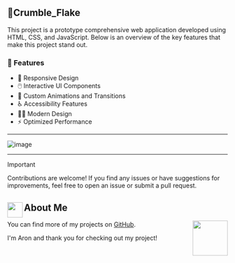 ## 🍪Crumble_Flake
This project is a prototype comprehensive web application developed using HTML, CSS, and JavaScript. Below is an overview of the key features that make this project stand out.

### 🚀 Features

- 📱 Responsive Design
- 🖱️ Interactive UI Components
- 🎨 Custom Animations and Transitions
- ♿ Accessibility Features
- 🧑‍🎨 Modern Design
- ⚡ Optimized Performance

<hr>

![image](https://github.com/AronSoto/Main_Crumble_Flake/assets/115325057/0016a87c-1be6-428e-9a8b-407755be77d4)

<hr>

> [!IMPORTANT]
> Contributions are welcome! If you find any issues or have suggestions for improvements, feel free to open an issue or submit a pull request.

## <img src="https://i.pinimg.com/originals/9d/d1/a0/9dd1a0c90caa865e3718947e2b91d35e.gif" width="35" align="left">About Me

You can find more of my projects on [GitHub](https://github.com/AronSoto).
<img src="https://media.tenor.com/xUsAhkVbgrQAAAAi/minecraft-bee.gif" align = "right" width="80">

I'm Aron and thank you for checking out my project!
